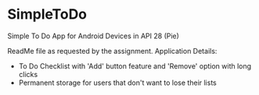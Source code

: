 # SimpleToDo
Simple To Do App for Android Devices in API 28 (Pie) 

ReadMe file as requested by the assignment.
Application Details:
- To Do Checklist with 'Add' button feature and 'Remove' option with long clicks
- Permanent storage for users that don't want to lose their lists
